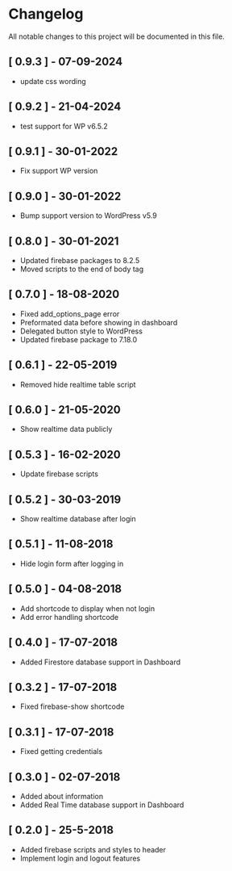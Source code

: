 # Changelog

All notable changes to this project will be documented in this file.

## [ 0.9.3 ] - 07-09-2024

- update css wording

## [ 0.9.2 ] - 21-04-2024

- test support for WP v6.5.2

## [ 0.9.1 ] - 30-01-2022

- Fix support WP version

## [ 0.9.0 ] - 30-01-2022

- Bump support version to WordPress v5.9

## [ 0.8.0 ] - 30-01-2021

- Updated firebase packages to 8.2.5
- Moved scripts to the end of body tag

## [ 0.7.0 ] - 18-08-2020

- Fixed add_options_page error
- Preformated data before showing in dashboard
- Delegated button style to WordPress
- Updated firebase package to 7.18.0

## [ 0.6.1 ] - 22-05-2019

- Removed hide realtime table script

## [ 0.6.0 ] - 21-05-2020

- Show realtime data publicly

## [ 0.5.3 ] - 16-02-2020

- Update firebase scripts

## [ 0.5.2 ] - 30-03-2019

- Show realtime database after login

## [ 0.5.1 ] - 11-08-2018

- Hide login form after logging in

## [ 0.5.0 ] - 04-08-2018

- Add shortcode to display when not login
- Add error handling shortcode

## [ 0.4.0 ] - 17-07-2018

- Added Firestore database support in Dashboard

## [ 0.3.2 ] - 17-07-2018

- Fixed firebase-show shortcode

## [ 0.3.1 ] - 17-07-2018

- Fixed getting credentials

## [ 0.3.0 ] - 02-07-2018

- Added about information
- Added Real Time database support in Dashboard

## [ 0.2.0 ] - 25-5-2018

- Added firebase scripts and styles to header
- Implement login and logout features
